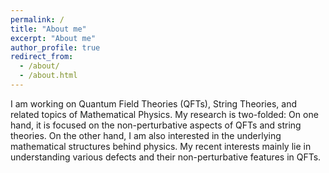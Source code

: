 ```yaml
---
permalink: /
title: "About me"
excerpt: "About me"
author_profile: true
redirect_from: 
  - /about/
  - /about.html
---
```


I am working on Quantum Field Theories (QFTs), String Theories, and related topics of Mathematical Physics. My research is two-folded: On one hand, it is focused on the non-perturbative aspects of QFTs and string theories. On the other hand, I am also interested in the underlying mathematical structures behind physics. My recent interests mainly lie in understanding various defects and their non-perturbative features in QFTs.
